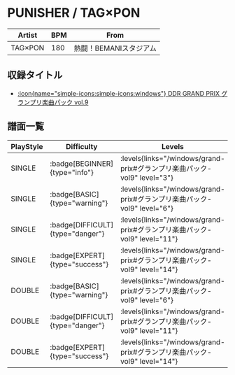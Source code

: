 # PUNISHER / TAG×PON

|Artist|BPM|From|
|------|---|----|
|TAG×PON|180|熱闘！BEMANIスタジアム|

## 収録タイトル

- [:icon{name="simple-icons:simple-icons:windows"} DDR GRAND PRIX グランプリ楽曲パック vol.9](/windows/grand-prix#グランプリ楽曲パック-vol9)

## 譜面一覧

|PlayStyle|Difficulty|Levels|Notes|Movie|
|---------|----------|------|-----|-----|
|SINGLE| :badge[BEGINNER]{type="info"}| :levels{links="/windows/grand-prix#グランプリ楽曲パック-vol9" level="3"}|139/14||
|SINGLE| :badge[BASIC]{type="warning"}| :levels{links="/windows/grand-prix#グランプリ楽曲パック-vol9" level="6"}|219/21||
|SINGLE| :badge[DIFFICULT]{type="danger"}| :levels{links="/windows/grand-prix#グランプリ楽曲パック-vol9" level="11"}|382/14||
|SINGLE| :badge[EXPERT]{type="success"}| :levels{links="/windows/grand-prix#グランプリ楽曲パック-vol9" level="14"}|514/13||
|DOUBLE| :badge[BASIC]{type="warning"}| :levels{links="/windows/grand-prix#グランプリ楽曲パック-vol9" level="6"}|219/23||
|DOUBLE| :badge[DIFFICULT]{type="danger"}| :levels{links="/windows/grand-prix#グランプリ楽曲パック-vol9" level="11"}|366/19||
|DOUBLE| :badge[EXPERT]{type="success"}| :levels{links="/windows/grand-prix#グランプリ楽曲パック-vol9" level="14"}|510/21||
